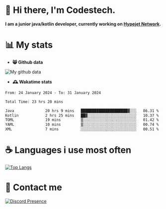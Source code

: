 # 👋 Hi there, I'm Codestech.
**I am a junior java/kotlin developer, currently working on [Hypejet Network](https://github.com/Hypejet).**

# 📊 My stats
- **😸 Github data**

![My github data](https://github-readme-stats.vercel.app/api?username=Codestech1&count_private=true&include_all_commits=true&theme=codeSTACKr)

- **🕰️ Wakatime stats**
<!--START_SECTION:waka-->

```txt
From: 24 January 2024 - To: 31 January 2024

Total Time: 23 hrs 20 mins

Java              20 hrs 9 mins   █████████████████████▓░░░   86.31 %
Kotlin            2 hrs 25 mins   ██▓░░░░░░░░░░░░░░░░░░░░░░   10.37 %
TOML              19 mins         ▒░░░░░░░░░░░░░░░░░░░░░░░░   01.42 %
YAML              10 mins         ▒░░░░░░░░░░░░░░░░░░░░░░░░   00.74 %
XML               7 mins          ░░░░░░░░░░░░░░░░░░░░░░░░░   00.51 %
```

<!--END_SECTION:waka-->

# ☕ Languages i use most often
[![Top Langs](https://github-readme-stats.vercel.app/api/top-langs/?username=Codestech1&layout=compact&langs_count=8&exclude_repo=window5000.github.io&theme=codeSTACKr)](https://github.com/anuraghazra/github-readme-stats)

# 💬 Contact me
[![Discord Presence](https://lanyard.cnrad.dev/api/650718742157852740)](https://discord.com/users/650718742157852740)
</br>

